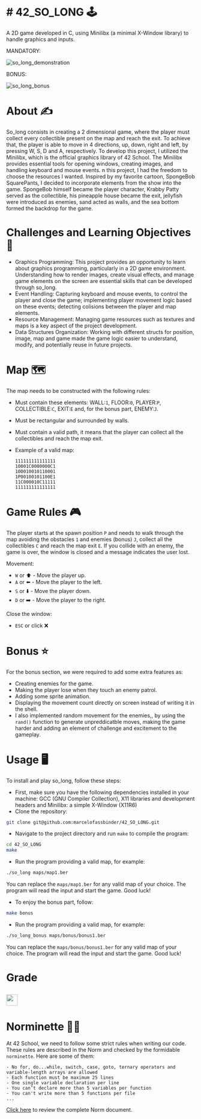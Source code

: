 <h1 align center>
  # 42_SO_LONG 🕹️</h1>
A 2D game developed in C, using Minilibx (a minimal X-Window library) to handle graphics and inputs.

MANDATORY:

![so_long_demonstration](textures/so_long.gif "so_long demonstration")

BONUS:

![so_long_bonus](textures/so_long.gif "so_long bonus")
# About ✍
So_long consists in creating a 2 dimensional game, where the player must collect every collectible present on the map and reach the exit. To achieve that, the player is able to move in 4 directions, up, down, right and left, by pressing W, S, D and A, respectively. To develop this project, I utilized the Minilibx, which is the official graphics library of 42 School. The Minilibx provides essential tools for opening windows, creating images, and handling keyboard and mouse events. n this project, I had the freedom to choose the resources I wanted. Inspired by my favorite cartoon, SpongeBob SquarePants, I decided to incorporate elements from the show into the game. SpongeBob himself became the player character, Krabby Patty served as the collectible, his pineapple house became the exit, jellyfish were introduced as enemies, sand acted as walls, and the sea bottom formed the backdrop for the game.
# Challenges and Learning Objectives 🧠
- Graphics Programming: This project provides an opportunity to learn about graphics programming, particularly in a 2D game environment. Understanding how to render images, create visual effects, and manage game elements on the screen are essential skills that can be developed through so_long.
- Event Handling: Capturing keyboard and mouse events, to control the player and close the game; implementing player movement logic based on these events; detecting colisions between the player and map elements. 
- Resource Management: Managing game resources such as textures and maps is a key aspect of the project development.
- Data Structures Organization: Working with different structs for position, image, map and game made the game logic easier to understand, modify, and potentially reuse in future projects.
# Map 🗺️
The map needs to be constructed with the following rules:
- Must contain these elements: WALL:``1``, FLOOR:``0``, PLAYER:``P``, COLLECTIBLE:``C``, EXIT:``E`` and, for the bonus part, ENEMY:``J``.
- Must be rectangular and surrounded by walls.
- Must contain a valid path, it means that the player can collect all the collectibles and reach the map exit.
- Example of a valid map:

  ```text
  111111111111111
  10001C0000000C1
  100010010110001
  1P00100101100E1
  11C000010C11111
  111111111111111
# Game Rules 🎮
The player starts at the spawn position ``P`` and needs to walk through the map avoiding the obstacles ``1`` and enemies (bonus) ``J``, collect all the collectibles ``C`` and reach the map exit ``E``. If you collide with an enemy, the game is over, the window is closed and a message indicates the user lost.

Movement:
- ``W`` or ⬆️ - Move the player up.
- ``A`` or ⬅️ - Move the player to the left.
- ``S`` or ⬇️ - Move the player down.
- ``D`` or ➡️ - Move the player to the right.

Close the window:
- ``ESC`` or click ❌

# Bonus ⭐
For the bonus section, we were required to add some extra features as:
- Creating enemies for the game.
- Making the player lose when they touch an enemy patrol.
- Adding some sprite animation.
- Displaying the movement count directly on screen instead of writing it in the shell.
- I also implemented random movement for the enemies,, by using the ``rand()`` function to generate unpreddicatble moves, making the game harder and adding an element of challenge and excitement to the gameplay.

# Usage 🖥️
To install and play so_long, follow these steps:
- First, make sure you have the following dependencies installed in your machine: GCC (GNU Compiler Collection), X11 libraries and development headers and Minilibx: a simple X-Window (X11R6)
- Clone the repository:
```bash
git clone git@github.com:marcelofassbinder/42_SO_LONG.git
```
- Navigate to the project directory and run ``make`` to compile the program:
```bash
cd 42_SO_LONG
make
```
- Run the program providing a valid map, for example:
```bash
./so_long maps/map1.ber
```
You can replace the ```maps/map1.ber``` for any valid map of your choice. The program will read the input and start the game. Good luck!

- To enjoy the bonus part, follow:
```bash
make bonus
```
- Run the program providing a valid map, for example:
```bash
./so_long_bonus maps/bonus/bonus1.ber
```
You can replace the ```maps/bonus/bonus1.ber``` for any valid map of your choice. The program will read the input and start the game. Good luck!

# Grade  <p><img height="30px" src="https://img.shields.io/badge/-124%20%2F%20100-success" /></p>

# Norminette 💂🏻
At 42 School, we need to follow some strict rules when writing our code. These rules are described in the Norm and checked by the formidable `norminette`. Here are some of them:
```
- No for, do...while, switch, case, goto, ternary operators and variable-length arrays are allowed
- Each function must be maximum 25 lines
- One single variable declaration per line
- You can’t declare more than 5 variables per function
- You can't write more than 5 functions per file
...
```
[Click here](https://github.com/42School/norminette/blob/master/pdf/en.norm.pdf) to review the complete Norm document.
